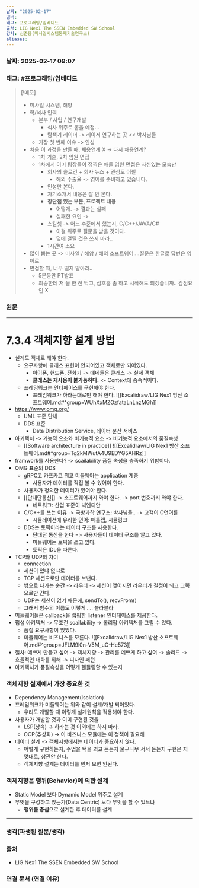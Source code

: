 ```yaml
---
날짜: "2025-02-17"
넘버: 
태그: 프로그래밍/임베디드
출처: LIG Nex1 The SSEN Embedded SW School
강사: 심준용(미사일시스템통제기술연구소)
aliases:
---
```

### 날짜:  2025-02-17 09:07

### 태그: #프로그래밍/임베디드

>[!메모]
>- 미사일 시스템, 해양
> - 학/석사 인력
>	- 본부 / 사업 / 연구개발
>		- 석사 위주로 뽑을 예정...
>		- 탐색기 레이더 -> 레이저 연구하는 곳 << 박사님들
>	- 가장 첫 번째 이슈 -> 인성
>- 처음 이 과정을 만들 때, 채용연계 X -> 다시 채용연계?
>	- 1차 기술, 2차 임원 면접
>	- 1차에서 이미 팀장들이 점찍은 애들 임원 면접은 자신있는 모습만
>		- 회사의 슬로건 + 회사 뉴스 + 관심도 어필
>			- 해외 수출율 -> 영어를 준비하고 있습니다.
>		- 인성만 본다.
>		- 자기소개서 내용은 잘 안 본다.
>		- **장단점 있는 부분, 프로젝트 내용**
>			- 어떻게. -> 결과는 실패
>			- 실패한 요인 -> 
>		- 스킬셋 -> 어느 수준에서 했는지, C/C++/JAVA/C#
>			- 이걸 위주로 질문을 받을 것이다.
>			- 덫에 걸릴 것은 쓰지 마라..
>		- 1시간여 소요
> - 많이 뽑는 곳 -> 미사일 / 해양 / 해외 소프트웨어....질문은 한글로 답변은 영어로
> - 면접할 때, 너무 떨지 말아라.. 
> 	- 5분동안 PT발표
> 	- 죄송한데 저 물 한 잔 먹고, 심호흡 좀 하고 시작해도 되겠습니까.. 감점요인 X 
### 원문
---
# 7.3.4 객체지향 설계 방법
- 설계도 객체로 해야 한다.
	- 요구사항에 클래스 표현이 안되어있고 객체로만 되어있다.
		- 아이폰, 핸드폰, 전화기 -> 얘네들은 클래스 -> 실제 객체
		- **클래스는 재사용이 불가능하다.** <- Context에 종속적이다.
	- 프레임워크는 인터페이스를 구현해야 한다.
		- 프레임워크가 하라는대로만 해야 한다.
![[Excalidraw/LIG Nex1 방산 소프트웨어.md#^group=WUhXxMZOzfataLnLnzMGh]]
- https://www.omg.org/
	- UML 표준 단체
	- DDS 표준
		- Data Distribution Service, 데이터 분산 서비스
- 아키텍처 -> 기능적 요소와 비기능적 요소 -> 비기능적 요소에서의 품질속성
	- [[Software architecture in practice]]
![[Excalidraw/LIG Nex1 방산 소프트웨어.md#^group=Tg2kMWutA4U9EDYG5AHRz]]
- framwork를 사용한다? -> scailability 품질 속성을 충족하기 위함이다.
- OMG 표준의 DDS
	- gRPC고 카프카고 뭐고 미들웨어는 application 계층 
		- 사용자가 데이터를 직접 볼 수 있어야 한다.
	- 사용자가 정의한 데이터가 있어야 한다.
	- [[단대단통신]] -> 소프트웨어까지 와야 한다. -> port 번호까지 와야 한다.
		- 네트워크: 산업 표준이 빅엔디안
	- C/C++를 쓰는 이유 -> 국방과학 연구소: 박사님들.. -> 고객이 C언어를
		- 시뮬레이션에 유리한 언어: 매틀랩, 시뮬링크
	- DDS는 토픽이라는 데이터 구조를 사용한다.
		- 단대단 통신을 한다 => 사용자들이 데이터 구조를 알고 있다.
		- 미들웨어는 토픽을 쓰고 있다.
		- 토픽은 IDL을 따른다.
- TCP와 UDP의 차이
	- connection
	- 세션이 있냐 없냐로
	- TCP 세션으로만 데이터를 보낸다.
	- 밖으로 나가는 순간 -> 라우터 ->  세션이 맺어지면 라우터가 결정이 되고 그쪽으로만 간다.
	- UDP는 세션이 없기 때문에, sendTo(), recvFrom()
	- 그래서 함수의 이름도 이렇게 .... 블라블라
- 미들웨어들은 callback을 랩핑한 listener 인터페이스를 제공한다.
- 펍섭 아키텍처 -> 무조건 scailability -> 롤리팝 아키텍쳐를 그릴 수 있다.
	- 품질 요구사항이 있었다.
	- 미들웨어는 비즈니스를 모른다.
![[Excalidraw/LIG Nex1 방산 소프트웨어.md#^group=JFLM9l0n-V5M_uG-He573]]
- 절차: 예쁘게 만들고 싶어 -> 객체지향 -> 관리를 예쁘게 하고 싶어 -> 솔리드 -> 효율적인 대화를 위해 -> 디자인 패턴
- 아키텍처가 품질속성을 어떻게 핸들링할 수 있는지
### 객체지향 설계에서 **가장 중요한 것**
- Dependency Management(Isolation)
- 프레임워크가 미들웨어는 위와 같이 설계/개발 되어있다.
	- 우리도 개발할 때 이렇게 설계원칙을 적용해야 한다.
- 사용자가 개발할 것과 이미 구현된 것을 
	- LSP(상속) -> 하라는 것 이외에는 하지 마라. 
	- OCP(추상화) -> 이 비즈니스 모듈에는 이 정책이 필요해
- 데이터 설계 -> 객체지향에서는 데이터가 중요하지 않다.
	- 어떻게 구현하는지, 수업을 턱을 괴고 듣는지 물구나무 서서 듣는지 구현은 지 멋대로, 상관안 한다.
	- 객체지향 설계는 데이터를 먼저 보면 안된다.
### 객체지향은 행위(Behavior)에 의한 설계
- Static Model 보다 Dynamic Model 위주로 설계
- 무엇을 구성하고 있는가(Data Centric) 보다 무엇을 할 수 있느냐
	- **행위를 중심**으로 설계한 후 데이터를 설계


---
### 생각(파생된 질문/생각)

### 출처
- LIG Nex1 The SSEN Embedded SW School

### 연결 문서 (연결 이유)
